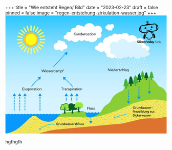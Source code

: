 +++
title = "Wie entsteht Regen/ Bild"
date = "2023-02-23"
draft = false
pinned = false
image = "regen-entstehung-zirkulation-wasser.jpg"
+++
![](regen-entstehung-zirkulation-wasser.jpg)

hgfhgfh